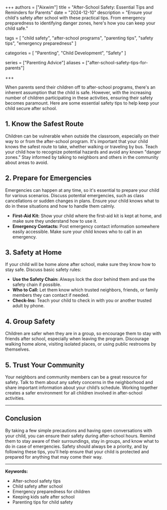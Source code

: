 +++
authors = ["Aixwim"]
title = "After-School Safety: Essential Tips and Reminders for Parents"
date = "2024-12-10"
description = "Ensure your child's safety after school with these practical tips. From emergency preparedness to identifying danger zones, here's how you can keep your child safe."

tags = [
  "child safety",
  "after-school programs",
  "parenting tips",
  "safety tips",
  "emergency preparedness"
]

categories = [
  "Parenting",
  "Child Development",
  "Safety"
]

series = ["Parenting Advice"]
aliases = ["after-school-safety-tips-for-parents"]

+++

When parents send their children off to after-school programs, there's an inherent assumption that the child is safe. However, with the increasing number of children participating in these activities, ensuring their safety becomes paramount. Here are some essential safety tips to help keep your child secure after school.

<!--more-->

## 1. **Know the Safest Route**

Children can be vulnerable when outside the classroom, especially on their way to or from the after-school program. It's important that your child knows the safest route to take, whether walking or traveling by bus. Teach your child how to recognize potential hazards and avoid any known "danger zones." Stay informed by talking to neighbors and others in the community about areas to avoid.

## 2. **Prepare for Emergencies**

Emergencies can happen at any time, so it's essential to prepare your child for various scenarios. Discuss potential emergencies, such as class cancellations or sudden changes in plans. Ensure your child knows what to do in these situations and how to handle them calmly.

- **First-Aid Kit:** Show your child where the first-aid kit is kept at home, and make sure they understand how to use it.
- **Emergency Contacts:** Post emergency contact information somewhere easily accessible. Make sure your child knows who to call in an emergency.

## 3. **Safety at Home**

If your child will be home alone after school, make sure they know how to stay safe. Discuss basic safety rules:

- **Use the Safety Chain:** Always lock the door behind them and use the safety chain if possible.
- **Who to Call:** Let them know which trusted neighbors, friends, or family members they can contact if needed.
- **Check-Ins:** Teach your child to check in with you or another trusted adult by phone.

## 4. **Group Safety**

Children are safer when they are in a group, so encourage them to stay with friends after school, especially when leaving the program. Discourage walking home alone, visiting isolated places, or using public restrooms by themselves. 

## 5. **Trust Your Community**

Your neighbors and community members can be a great resource for safety. Talk to them about any safety concerns in the neighborhood and share important information about your child’s schedule. Working together creates a safer environment for all children involved in after-school activities.

---

## Conclusion

By taking a few simple precautions and having open conversations with your child, you can ensure their safety during after-school hours. Remind them to stay aware of their surroundings, stay in groups, and know what to do in case of emergencies. Safety should always be a priority, and by following these tips, you'll help ensure that your child is protected and prepared for anything that may come their way.

---

**Keywords:**
- After-school safety tips
- Child safety after school
- Emergency preparedness for children
- Keeping kids safe after school
- Parenting tips for child safety
